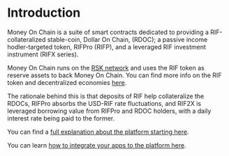 # Introduction

Money On Chain is a suite of smart contracts dedicated to providing a RIF-collateralized stable-coin, Dollar On Chain, (RDOC); a passive income hodler-targeted token, RIFPro (RIFP), and a leveraged RIF investment instrument (RIFX series).

Money On Chain runs on the [RSK network](https://www.rsk.co/) and uses the RIF token as reserve assets to back Money On Chain. You can find more info on the RIF token and decentralized economies [here](https://www.rifos.org/).

The rationale behind this is that deposits of RIF help collateralize the RDOCs, RIFPro absorbs the USD-RIF rate fluctuations, and RIF2X is leveraged borrowing value from RIFPro and RDOC holders, with a daily interest rate being paid to the former.

You can find a [full explanation about the platform starting here](rationale/main-concepts.md).

You can learn [how to integrate your apps to the platform here](integration/introduction-to-moc.md).

